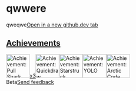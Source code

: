 # qwwere
qweqwe<a href="https://github.dev/" class="d-none js-github-dev-new-tab-shortcut" data-hotkey="Shift+.,Shift+>,>" target="_blank" rel="noopener noreferrer">Open in a new github.dev tab</a>
<div class="border-top color-border-muted pt-3 mt-3 d-md-none d-block"><h2 class="h4 mb-2"><a href="/doZennn?tab=achievements" class="Link--primary mb-2">Achievements</a></h2><div class="d-flex flex-wrap"><a href="/doZennn?achievement=pull-shark&amp;tab=achievements" class="position-relative"><img src="https://github.githubassets.com/images/modules/profile/achievements/pull-shark-default.png" data-hovercard-type="achievement" data-hovercard-url="/users/doZennn/achievements/pull-shark/detail?hovercard=1" width="64" alt="Achievement: Pull Shark" data-view-component="true" class="achievement-badge-sidebar"><span data-view-component="true" class="Label achievement-tier-label achievement-tier-label--silver text-small text-bold color-shadow-medium px-2 py-0 mb-1 position-absolute right-0 bottom-0">x3</span></a><a href="/doZennn?achievement=quickdraw&amp;tab=achievements" class="position-relative"><img src="https://github.githubassets.com/images/modules/profile/achievements/quickdraw-default.png" data-hovercard-type="achievement" data-hovercard-url="/users/doZennn/achievements/quickdraw/detail?hovercard=1" width="64" alt="Achievement: Quickdraw" data-view-component="true" class="achievement-badge-sidebar"></a><a href="/doZennn?achievement=starstruck&amp;tab=achievements" class="position-relative"><img src="https://github.githubassets.com/images/modules/profile/achievements/starstruck-default.png" data-hovercard-type="achievement" data-hovercard-url="/users/doZennn/achievements/starstruck/detail?hovercard=1" width="64" alt="Achievement: Starstruck" data-view-component="true" class="achievement-badge-sidebar"></a><a href="/doZennn?achievement=yolo&amp;tab=achievements" class="position-relative"><img src="https://github.githubassets.com/images/modules/profile/achievements/yolo-default.png" data-hovercard-type="achievement" data-hovercard-url="/users/doZennn/achievements/yolo/detail?hovercard=1" width="64" alt="Achievement: YOLO" data-view-component="true" class="achievement-badge-sidebar"></a><a href="/doZennn?achievement=arctic-code-vault-contributor&amp;tab=achievements" class="position-relative"><img src="https://github.githubassets.com/images/modules/profile/achievements/arctic-code-vault-contributor-default.png" data-hovercard-type="achievement" data-hovercard-url="/users/doZennn/achievements/arctic-code-vault-contributor/detail?hovercard=1" width="64" alt="Achievement: Arctic Code Vault Contributor" data-view-component="true" class="achievement-badge-sidebar"></a></div><div class="mt-2"><span title="Feature Release Label: Beta" aria-label="Feature Release Label: Beta" data-view-component="true" class="Label Label--success Label--inline text-normal px-2 mr-1">Beta</span><a class="text-small" href="/orgs/community/discussions/categories/profile">Send feedback</a></div></div>
